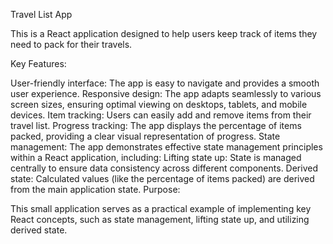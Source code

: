 Travel List App

This is a React application designed to help users keep track of items they need to pack for their travels.

Key Features:

User-friendly interface: The app is easy to navigate and provides a smooth user experience.
Responsive design: The app adapts seamlessly to various screen sizes, ensuring optimal viewing on desktops, tablets, and mobile devices.
Item tracking: Users can easily add and remove items from their travel list.
Progress tracking: The app displays the percentage of items packed, providing a clear visual representation of progress.
State management: The app demonstrates effective state management principles within a React application, including:
Lifting state up: State is managed centrally to ensure data consistency across different components.
Derived state: Calculated values (like the percentage of items packed) are derived from the main application state.
Purpose:

This small application serves as a practical example of implementing key React concepts, such as state management, lifting state up, and utilizing derived state.
